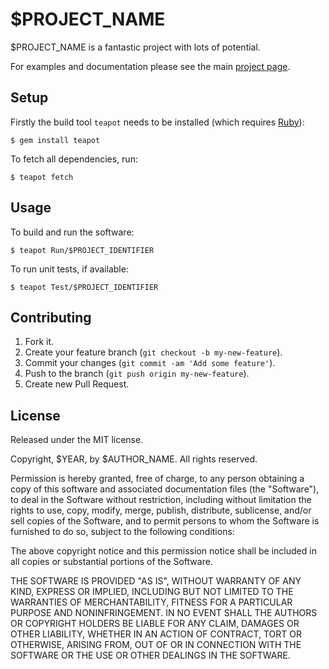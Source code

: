 # $PROJECT_NAME

$PROJECT_NAME is a fantastic project with lots of potential.

For examples and documentation please see the main [project page][1].

[1]: http://teapot.nz/

## Setup

Firstly the build tool `teapot` needs to be installed (which requires [Ruby][2]):
 
	$ gem install teapot

To fetch all dependencies, run:

	$ teapot fetch

[2]: http://www.ruby-lang.org/en/downloads/

## Usage

To build and run the software:

	$ teapot Run/$PROJECT_IDENTIFIER

To run unit tests, if available:

	$ teapot Test/$PROJECT_IDENTIFIER

## Contributing

1. Fork it.
2. Create your feature branch (`git checkout -b my-new-feature`).
3. Commit your changes (`git commit -am 'Add some feature'`).
4. Push to the branch (`git push origin my-new-feature`).
5. Create new Pull Request.

## License

Released under the MIT license.

Copyright, $YEAR, by $AUTHOR_NAME. All rights reserved.

Permission is hereby granted, free of charge, to any person obtaining a copy
of this software and associated documentation files (the "Software"), to deal
in the Software without restriction, including without limitation the rights
to use, copy, modify, merge, publish, distribute, sublicense, and/or sell
copies of the Software, and to permit persons to whom the Software is
furnished to do so, subject to the following conditions:

The above copyright notice and this permission notice shall be included in
all copies or substantial portions of the Software.

THE SOFTWARE IS PROVIDED "AS IS", WITHOUT WARRANTY OF ANY KIND, EXPRESS OR
IMPLIED, INCLUDING BUT NOT LIMITED TO THE WARRANTIES OF MERCHANTABILITY,
FITNESS FOR A PARTICULAR PURPOSE AND NONINFRINGEMENT. IN NO EVENT SHALL THE
AUTHORS OR COPYRIGHT HOLDERS BE LIABLE FOR ANY CLAIM, DAMAGES OR OTHER
LIABILITY, WHETHER IN AN ACTION OF CONTRACT, TORT OR OTHERWISE, ARISING FROM,
OUT OF OR IN CONNECTION WITH THE SOFTWARE OR THE USE OR OTHER DEALINGS IN
THE SOFTWARE.
